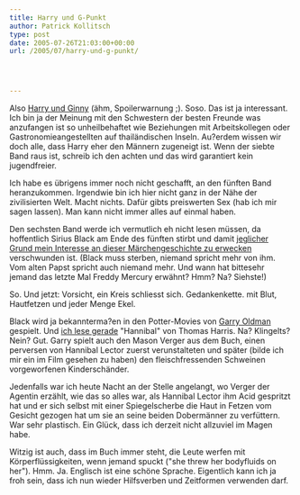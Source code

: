 ```yaml
---
title: Harry und G-Punkt
author: Patrick Kollitsch
type: post
date: 2005-07-26T21:03:00+00:00
url: /2005/07/harry-und-g-punkt/




---
```

Also [Harry und Ginny][1] (ähm, Spoilerwarnung ;). Soso. Das ist ja interessant. Ich bin ja der Meinung mit den Schwestern der besten Freunde was anzufangen ist so unheilbehaftet wie Beziehungen mit Arbeitskollegen oder Gastronomieangestellten auf thailändischen Inseln. Au?erdem wissen wir doch alle, dass Harry eher den Männern zugeneigt ist. Wenn der siebte Band raus ist, schreib ich den achten und das wird garantiert kein jugendfreier. 

Ich habe es übrigens immer noch nicht geschafft, an den fünften Band heranzukommen. Irgendwie bin ich hier nicht ganz in der Nähe der zivilisierten Welt. Macht nichts. Dafür gibts preiswerten Sex (hab ich mir sagen lassen). Man kann nicht immer alles auf einmal haben.

Den sechsten Band werde ich vermutlich eh nicht lesen müssen, da hoffentlich Sirius Black am Ende des fünften stirbt und damit <a href="135">jeglicher Grund mein Interesse an dieser Märchengeschichte zu erwecken</a> verschwunden ist. (Black muss sterben, niemand spricht mehr von ihm. Vom alten Papst spricht auch niemand mehr. Und wann hat bittesehr jemand das letzte Mal Freddy Mercury erwähnt? Hmm? Na? Siehste!)

So. Und jetzt: Vorsicht, ein Kreis schliesst sich. Gedankenkette. mit Blut, Hautfetzen und jeder Menge Ekel.

Black wird ja bekannterma?en in den Potter-Movies von [Garry Oldman][2] gespielt. Und <a href="285">ich lese gerade</a> "Hannibal" von Thomas Harris. Na? Klingelts? Nein? Gut. Garry spielt auch den Mason Verger aus dem Buch, einen perversen von Hannibal Lector zuerst verunstalteten und später (bilde ich mir ein im Film gesehen zu haben) den fleischfressenden Schweinen vorgeworfenen Kinderschänder. 

Jedenfalls war ich heute Nacht an der Stelle angelangt, wo Verger der Agentin erzählt, wie das so alles war, als Hannibal Lector ihm Acid gespritzt hat und er sich selbst mit einer Spiegelscherbe die Haut in Fetzen vom Gesicht gezogen hat um sie an seine beiden Dobermänner zu verfüttern. War sehr plastisch. Ein Glück, dass ich derzeit nicht allzuviel im Magen habe. 

Witzig ist auch, dass im Buch immer steht, die Leute werfen mit Körperflüssigkeiten, wenn jemand spuckt ("she threw her bodyfluids on her"). Hmm. Ja. Englisch ist eine schöne Sprache. Eigentlich kann ich ja froh sein, dass ich nun wieder Hilfsverben und Zeitformen verwenden darf.

 [1]: http://www.industrial-technology-and-witchcraft.de/index.php/ITW/comments/harry_badly_bootlegged/
 [2]: http://german.imdb.com/name/nm0000198/